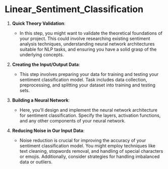 # Linear_Sentiment_Classification

1. **Quick Theory Validation**:
   - In this step, you might want to validate the theoretical foundations of your project. This could involve researching existing sentiment analysis techniques, understanding neural network architectures suitable for NLP tasks, and ensuring you have a solid grasp of the underlying concepts.

2. **Creating the Input/Output Data**:
   - This step involves preparing your data for training and testing your sentiment classification model. Task includes data collection, preprocessing, and splitting your dataset into training and testing sets.

3. **Building a Neural Network**:
   - Here, you'll design and implement the neural network architecture for sentiment classification. Specify the layers, activation functions, and any other components of your neural network.

4. **Reducing Noise in Our Input Data**:
   - Noise reduction is crucial for improving the accuracy of your sentiment classification model. You might employ techniques like text cleaning, stopwords removal, and handling of special characters or emojis. Additionally, consider strategies for handling imbalanced data or outliers.
